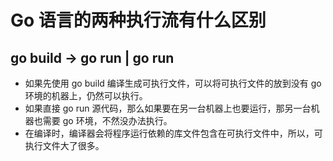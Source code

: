 # Go 语言的两种执行流有什么区别

## go build -> go run    |    go run

- 如果先使用 go build 编译生成可执行文件，可以将可执行文件的放到没有 go 环境的机器上，仍然可以执行。
- 如果直接 go run 源代码，那么如果要在另一台机器上也要运行，那另一台机器也需要 go 环境，不然没办法执行。
- 在编译时，编译器会将程序运行依赖的库文件包含在可执行文件中，所以，可执行文件大了很多。

